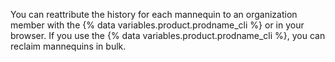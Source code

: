 You can reattribute the history for each mannequin to an organization member with the {% data variables.product.prodname_cli %} or in your browser. If you use the {% data variables.product.prodname_cli %}, you can reclaim mannequins in bulk.
